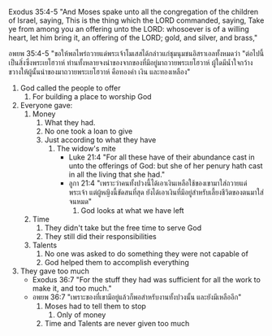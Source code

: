 Exodus 35:4-5 "And Moses spake unto all the congregation of the children of Israel, saying, This is the thing which the LORD commanded, saying, Take ye from among you an offering unto the LORD: whosoever is of a willing heart, let him bring it, an offering of the LORD; gold, and silver, and brass,"

อพยพ 35:4-5 "ขอให้พลไพร่ถวายแด่พระเจ้าโมเสสได้กล่าวแก่ชุมนุมชนอิสราเอลทั้งหมดว่า "ต่อไปนี้เป็นสิ่งซึ่งพระเยโฮวาห์ ท่านทั้งหลายจงนำของจากของที่มีอยู่มาถวายพระเยโฮวาห์ ผู้ใดมีน้ำใจกว้างขวางให้ผู้นั้นนำของมาถวายพระเยโฮวาห์ คือทองคำ เงิน และทองเหลือง"

1. God called the people to offer
   1. For building a place to worship God
2. Everyone gave: 
   1. Money
      1. What they had.
      2. No one took a loan to give
      3. Just according to what they have
         1. The widow's mite
            - Luke 21:4 "For all these have of their abundance cast in unto the offerings of God: but she of her penury hath cast in all the living that she had."
            - ลูกา 21:4 "เพราะว่าคนทั้งปวงนี้ได้เอาเงินเหลือใช้ของเขามาใส่ถวายแด่พระเจ้า แต่ผู้หญิงนี้ขัดสนที่สุด ยังได้เอาเงินที่มีอยู่สำหรับเลี้ยงชีวิตของตนมาใส่จนหมด"
      			1. God looks at what we have left
   2. Time
      1. They didn't take but the free time to serve God
      2. They still did their responsibilities
   3. Talents
      1. No one was asked to do something they were not capable of
      2. God helped them to accomplish everything
3. They gave too much
	- Exodus 36:7 "For the stuff they had was sufficient for all the work to make it, and too much."
	- อพยพ 36:7 "เพราะของที่เขามีอยู่แล้วก็พอสำหรับงานทั้งปวงนั้น และยังมีเหลืออีก"
	   	1. Moses had to tell them to stop
      		1. Only of money
      	2. Time and Talents are never given too much